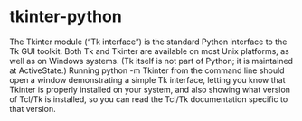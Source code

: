 # tkinter-python
The Tkinter module (“Tk interface”) is the standard Python interface to the Tk GUI toolkit. Both Tk and Tkinter are available on most Unix platforms, as well as on Windows systems. (Tk itself is not part of Python; it is maintained at ActiveState.)  Running python -m Tkinter from the command line should open a window demonstrating a simple Tk interface, letting you know that Tkinter is properly installed on your system, and also showing what version of Tcl/Tk is installed, so you can read the Tcl/Tk documentation specific to that version.
